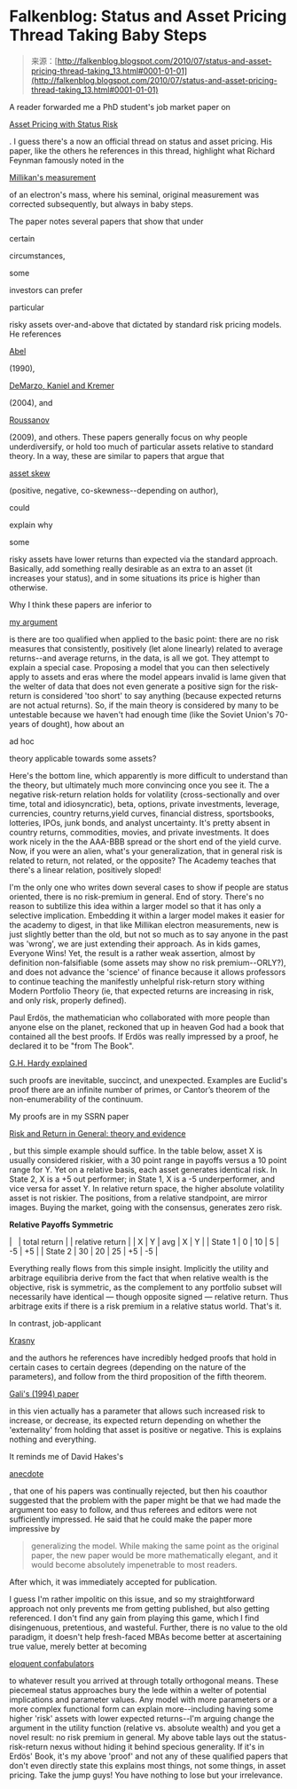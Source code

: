 <!--yml
category: 未分类
date: 2024-05-12 21:27:06
-->

# Falkenblog: Status and Asset Pricing Thread Taking Baby Steps

> 来源：[http://falkenblog.blogspot.com/2010/07/status-and-asset-pricing-thread-taking_13.html#0001-01-01](http://falkenblog.blogspot.com/2010/07/status-and-asset-pricing-thread-taking_13.html#0001-01-01)

A reader forwarded me a PhD student's job market paper on

[Asset Pricing with Status Risk](http://pages.stern.nyu.edu/~jkrasny/Research_files/krasny_job_market_paper.pdf)

. I guess there's a now an official thread on status and asset pricing. His paper, like the others he references in this thread, highlight what Richard Feynman famously noted in the

[Millikan's measurement](http://en.wikipedia.org/wiki/Oil_drop_experiment)

of an electron's mass, where his seminal, original measurement was corrected subsequently, but always in baby steps.

The paper notes several papers that show that under

certain

circumstances,

some

investors can prefer

particular

risky assets over-and-above that dictated by standard risk pricing models. He references

[Abel](http://ideas.repec.org/p/fth/pennfi/01-90.html)

(1990),

[DeMarzo, Kaniel and Kremer](http://www.econ.cudenver.edu/beckman/econ%206054/relativewealth%20and%20bubbles.pdf)

(2004), and

[Roussanov](http://papers.ssrn.com/sol3/papers.cfm?abstract_id=1142122)

(2009), and others. These papers generally focus on why people underdiversify, or hold too much of particular assets relative to standard theory. In a way, these are similar to papers that argue that

[asset skew](http://papers.ssrn.com/sol3/papers.cfm?abstract_id=795386)

(positive, negative, co-skewness--depending on author),

could

explain why

some

risky assets have lower returns than expected via the standard approach. Basically, add something really desirable as an extra to an asset (it increases your status), and in some situations its price is higher than otherwise.

Why I think these papers are inferior to

[my argument](http://www.efalken.com/video/chap7/index.html)

is there are too qualified when applied to the basic point: there are no risk measures that consistently, positively (let alone linearly) related to average returns--and average returns, in the data, is all we got. They attempt to explain a special case. Proposing a model that you can then selectively apply to assets and eras where the model appears invalid is lame given that the welter of data that does not even generate a positive sign for the risk-return is considered 'too short' to say anything (because expected returns are not actual returns). So, if the main theory is considered by many to be untestable because we haven't had enough time (like the Soviet Union's 70-years of dought), how about an

ad hoc

theory applicable towards some assets?

Here's the bottom line, which apparently is more difficult to understand than the theory, but ultimately much more convincing once you see it. The a negative risk-return relation holds for volatility (cross-sectionally and over time, total and idiosyncratic), beta, options, private investments, leverage, currencies, country returns,yield curves, financial distress, sportsbooks, lotteries, IPOs, junk bonds, and analyst uncertainty. It's pretty absent in country returns, commodities, movies, and private investments. It does work nicely in the the AAA-BBB spread or the short end of the yield curve. Now, if you were an alien, what's your generalization, that in general risk is related to return, not related, or the opposite? The Academy teaches that there's a linear relation, positively sloped!

I'm the only one who writes down several cases to show if people are status oriented, there is no risk-premium in general. End of story. There's no reason to subtilize this idea within a larger model so that it has only a selective implication. Embedding it within a larger model makes it easier for the academy to digest, in that like Millikan electron measurements, new is just slightly better than the old, but not so much as to say anyone in the past was 'wrong', we are just extending their approach. As in kids games, Everyone Wins! Yet, the result is a rather weak assertion, almost by definition non-falsifiable (some assets may show no risk premium--ORLY?), and does not advance the 'science' of finance because it allows professors to continue teaching the manifestly unhelpful risk-return story withing Modern Portfolio Theory (ie, that expected returns are increasing in risk, and only risk, properly defined).

Paul Erdös, the mathematician who collaborated with more people than anyone else on the planet, reckoned that up in heaven God had a book that contained all the best proofs. If Erdös was really impressed by a proof, he declared it to be "from The Book".

[G.H. Hardy explained](http://www.scribd.com/doc/3253368/A-Mathematicians-ApologyG-H-Hardy)

such proofs are inevitable, succinct, and unexpected. Examples are Euclid's proof there are an infinite number of primes, or Cantor’s theorem of the non-enumerability of the continuum.

My proofs are in my SSRN paper

[Risk and Return in General: theory and evidence](http://papers.ssrn.com/sol3/papers.cfm?abstract_id=1420356)

, but this simple example should suffice. In the table below, asset X is usually considered riskier, with a 30 point range in payoffs versus a 10 point range for Y. Yet on a relative basis, each asset generates identical risk. In State 2, X is a +5 out performer; in State 1, X is a -5 underperformer, and vice versa for asset Y. In relative return space, the higher absolute volatility asset is not riskier. The positions, from a relative standpoint, are mirror images. Buying the market, going with the consensus, generates zero risk.

**Relative Payoffs Symmetric**

|   | total return |  | relative return |
| X | Y | avg | X | Y |
| State 1 | 0 | 10 | 5 | -5 | +5 |
| State 2 | 30 | 20 | 25 | +5 | -5 |

Everything really flows from this simple insight. Implicitly the utility and arbitrage equilibria derive from the fact that when relative wealth is the objective, risk is symmetric, as the complement to any portfolio subset will necessarily have identical — though opposite signed — relative return. Thus arbitrage exits if there is a risk premium in a relative status world. That's it.

In contrast, job-applicant

[Krasny](http://pages.stern.nyu.edu/~jkrasny/Home.html)

and the authors he references have incredibly hedged proofs that hold in certain cases to certain degrees (depending on the nature of the parameters), and follow from the third proposition of the fifth theorem.

[Gali's (1994) paper](http://www.crei.cat/people/gali/Keeping%20with%20the%20Joneses.pdf)

in this vien actually has a parameter that allows such increased risk to increase, or decrease, its expected return depending on whether the 'externality' from holding that asset is positive or negative. This is explains nothing and everything.

It reminds me of David Hakes's

[anecdote](http://falkenblog.blogspot.com/2009/12/science-in-practice.html)

, that one of his papers was continually rejected, but then his coauthor suggested that the problem with the paper might be that we had made the argument too easy to follow, and thus referees and editors were not sufficiently impressed. He said that he could make the paper more impressive by

> generalizing the model. While making the same point as the original paper, the new paper would be more mathematically elegant, and it would become absolutely impenetrable to most readers.

After which, it was immediately accepted for publication.

I guess I'm rather impolitic on this issue, and so my straightforward approach not only prevents me from getting published, but also getting referenced. I don't find any gain from playing this game, which I find disingenuous, pretentious, and wasteful. Further, there is no value to the old paradigm, it doesn't help fresh-faced MBAs become better at ascertaining true value, merely better at becoming

[eloquent confabulators](http://falkenblog.blogspot.com/2010/07/aswath-damodaran-on-applying-equity.html)

to whatever result you arrived at through totally orthogonal means. These piecemeal status approaches bury the lede within a welter of potential implications and parameter values. Any model with more parameters or a more complex functional form can explain more--including having some higher 'risk' assets with lower expected returns--I'm arguing change the argument in the utility function (relative vs. absolute wealth) and you get a novel result: no risk premium in general. My above table lays out the status-risk-return nexus without hiding it behind specious generality. If it's in Erdös' Book, it's my above 'proof' and not any of these qualified papers that don't even directly state this explains most things, not some things, in asset pricing. Take the jump guys! You have nothing to lose but your irrelevance.